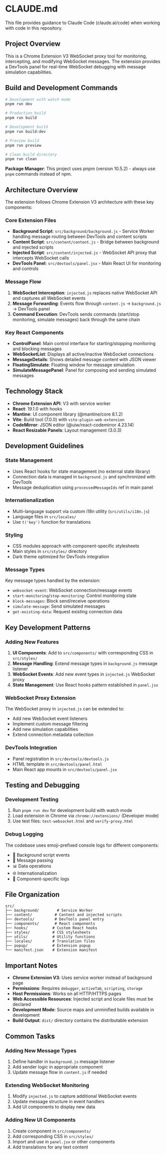 # CLAUDE.md

This file provides guidance to Claude Code (claude.ai/code) when working with code in this repository.

## Project Overview

This is a Chrome Extension V3 WebSocket proxy tool for monitoring, intercepting, and modifying WebSocket messages. The extension provides a DevTools panel for real-time WebSocket debugging with message simulation capabilities.

## Build and Development Commands

```bash
# Development with watch mode
pnpm run dev

# Production build
pnpm run build

# Development build
pnpm run build:dev

# Preview build
pnpm run preview

# Clean build directory
pnpm run clean
```

**Package Manager**: This project uses pnpm (version 10.5.2) - always use `pnpm` commands instead of npm.

## Architecture Overview

The extension follows Chrome Extension V3 architecture with these key components:

### Core Extension Files
- **Background Script**: `src/background/background.js` - Service Worker handling message routing between DevTools and content scripts
- **Content Script**: `src/content/content.js` - Bridge between background and injected scripts
- **Injected Script**: `src/content/injected.js` - WebSocket API proxy that intercepts WebSocket calls
- **DevTools Panel**: `src/devtools/panel.jsx` - Main React UI for monitoring and controls

### Message Flow
1. **WebSocket Interception**: `injected.js` replaces native WebSocket API and captures all WebSocket events
2. **Message Forwarding**: Events flow through `content.js` → `background.js` → DevTools panel
3. **Command Execution**: DevTools sends commands (start/stop monitoring, simulate messages) back through the same chain

### Key React Components
- **ControlPanel**: Main control interface for starting/stopping monitoring and blocking messages
- **WebSocketList**: Displays all active/inactive WebSocket connections
- **MessageDetails**: Shows detailed message content with JSON viewer
- **FloatingSimulate**: Floating window for message simulation
- **SimulateMessagePanel**: Panel for composing and sending simulated messages

## Technology Stack

- **Chrome Extension API**: V3 with service worker
- **React**: 19.1.0 with hooks
- **Mantine**: UI component library (@mantine/core 8.1.2)
- **Vite**: Build tool (7.0.0) with `vite-plugin-web-extension`
- **CodeMirror**: JSON editor (@uiw/react-codemirror 4.23.14)
- **React Resizable Panels**: Layout management (3.0.3)

## Development Guidelines

### State Management
- Uses React hooks for state management (no external state library)
- Connection data is managed in `background.js` and synchronized with DevTools
- Message deduplication using `processedMessageIds` ref in main panel

### Internationalization
- Multi-language support via custom i18n utility (`src/utils/i18n.js`)
- Language files in `src/locales/`
- Use `t('key')` function for translations

### Styling
- CSS modules approach with component-specific stylesheets
- Main styles in `src/styles/` directory
- Dark theme optimized for DevTools integration

### Message Types
Key message types handled by the extension:
- `websocket-event`: WebSocket connection/message events
- `start-monitoring`/`stop-monitoring`: Control monitoring state
- `block-messages`: Block send/receive operations
- `simulate-message`: Send simulated messages
- `get-existing-data`: Request existing connection data

## Key Development Patterns

### Adding New Features
1. **UI Components**: Add to `src/components/` with corresponding CSS in `src/styles/`
2. **Message Handling**: Extend message types in `background.js` message listener
3. **WebSocket Events**: Add new event types in `injected.js` WebSocket proxy
4. **State Management**: Use React hooks pattern established in `panel.jsx`

### WebSocket Proxy Extension
The WebSocket proxy in `injected.js` can be extended to:
- Add new WebSocket event listeners
- Implement custom message filtering
- Add new simulation capabilities
- Extend connection metadata collection

### DevTools Integration
- Panel registration in `src/devtools/devtools.js`
- HTML template in `src/devtools/panel.html`
- Main React app mounts in `src/devtools/panel.jsx`

## Testing and Debugging

### Development Testing
1. Run `pnpm run dev` for development build with watch mode
2. Load extension in Chrome via `chrome://extensions/` (Developer mode)
3. Use test files: `test-websocket.html` and `verify-proxy.html`

### Debug Logging
The codebase uses emoji-prefixed console logs for different components:
- 🚀 Background script events
- 📨 Message passing
- 📊 Data operations
- 🌐 Internationalization
- 🎯 Component-specific logs

## File Organization

```
src/
├── background/        # Service Worker
├── content/          # Content and injected scripts
├── devtools/         # DevTools panel entry
├── components/       # React components
├── hooks/           # Custom React hooks
├── styles/          # CSS stylesheets
├── utils/           # Utility functions
├── locales/         # Translation files
├── popup/           # Extension popup
└── manifest.json    # Extension manifest
```

## Important Notes

- **Chrome Extension V3**: Uses service worker instead of background page
- **Permissions**: Requires `debugger`, `activeTab`, `scripting`, `storage`
- **Host Permissions**: Works on all HTTP/HTTPS pages
- **Web Accessible Resources**: Injected script and locale files must be declared
- **Development Mode**: Source maps and unminified builds available in development
- **Build Output**: `dist/` directory contains the distributable extension

## Common Tasks

### Adding New Message Types
1. Define handler in `background.js` message listener
2. Add sender logic in appropriate component
3. Update message flow in `content.js` if needed

### Extending WebSocket Monitoring
1. Modify `injected.js` to capture additional WebSocket events
2. Update message structure in event handlers
3. Add UI components to display new data

### Adding New UI Components
1. Create component in `src/components/`
2. Add corresponding CSS in `src/styles/`
3. Import and use in `panel.jsx` or other components
4. Add translations for any text content